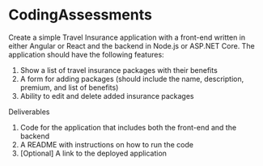 # CodingAssessments

Create a simple Travel Insurance application with a front-end written in either Angular or React and the backend in Node.js or ASP.NET Core. The application should have the following features:
1. Show a list of travel insurance packages with their benefits
2. A form for adding packages (should include the name, description, premium, and list of benefits)
3. Ability to edit and delete added insurance packages

Deliverables
1. Code for the application that includes both the front-end and the backend
2. A README with instructions on how to run the code
3. [Optional] A link to the deployed application
